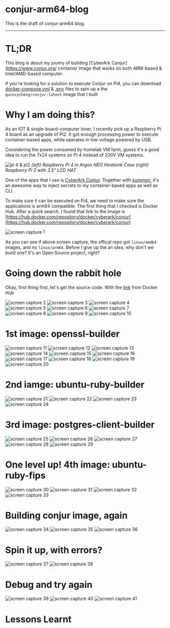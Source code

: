 # conjur-arm64-blog

This is the draft of conjur-arm64 blog.

----

# TL;DR

This blog is about my jounry of building [CyberArk Conjur](https://www.conjur.org/ container image that works on both ARM-based & Intel/AMD-based computer.

If you're looking for a solution to execute Conjur on Pi4, you can download [docker-compose.yml](docker-compose.yml) & [.env](.env) files to spin up a the `quincycheng/conjur:latest` image that I built

# Why I am doing this?

As an IOT & single-board-computer lover, I recently pick up a Raspberry Pi 4 board as an upgrade of Pi2.
It got enough processing power to execute container-based apps, while operates in low voltage powered by USB.

Considering the power consumed by homelab VM farm, guess it's a good idea to run the 7x24 systems on Pi 4 instead of 220V VM systems.

![pi 4 & pi2](./media/pi.jpg)
*(left) Raspberry Pi 4 in Argon NEO Heatsink Case (right) Raspberry Pi 2 with 3.5" LCD HAT*


One of the apps that I use is [CyberArk Conjur](https://www.conjur.org/).    Together with [summon](https://cyberark.github.io/summon/), it's an awesome way to inject secrets to my container-based apps as well as CLI.

To make sure it can be executed on Pi4, we need to make sure the applications is arm64 compatible.
The first thing that I checked is Docker Hub.
After a quick search, I found that link to the image is [https://hub.docker.com/repository/docker/cyberark/conjur](https://hub.docker.com/repository/docker/cyberark/conjur)

![screen capture 1](./media/conjur-arm64-1.png)

As you can see if above screen capture, the offical repo got `linux/amd64` images, and no `linux/arm64`.
Before I give up the an idea, why don't we build one? 
It's an Open Source project, right?   


# Going down the rabbit hole

Okay, first thing first, let's get the source code.
With the [link](https://github.com/cyberark/conjur) from Docker Hub 

![screen capture 2](./media/conjur-arm64-2.png)
![screen capture 3](./media/conjur-arm64-3.png)
![screen capture 4](./media/conjur-arm64-4.png)
![screen capture 5](./media/conjur-arm64-5.png)
![screen capture 6](./media/conjur-arm64-6.png)
![screen capture 7](./media/conjur-arm64-7.png)
![screen capture 8](./media/conjur-arm64-8.png)
![screen capture 9](./media/conjur-arm64-9.png)
![screen capture 10](./media/conjur-arm64-10.png)

# 1st image: openssl-builder

![screen capture 11](./media/conjur-arm64-11.png)
![screen capture 12](./media/conjur-arm64-12.png)
![screen capture 13](./media/conjur-arm64-13.png)
![screen capture 14](./media/conjur-arm64-14.png)
![screen capture 15](./media/conjur-arm64-15.png)
![screen capture 16](./media/conjur-arm64-16.png)
![screen capture 17](./media/conjur-arm64-17.png)
![screen capture 18](./media/conjur-arm64-18.png)
![screen capture 19](./media/conjur-arm64-19.png)
![screen capture 20](./media/conjur-arm64-20.png)

# 2nd iamge: ubuntu-ruby-builder

![screen capture 21](./media/conjur-arm64-21.png)
![screen capture 22](./media/conjur-arm64-22.png)
![screen capture 23](./media/conjur-arm64-23.png)
![screen capture 24](./media/conjur-arm64-24.png)

# 3rd image: postgres-client-builder

![screen capture 25](./media/conjur-arm64-25.png)
![screen capture 26](./media/conjur-arm64-26.png)
![screen capture 27](./media/conjur-arm64-27.png)
![screen capture 28](./media/conjur-arm64-28.png)
![screen capture 29](./media/conjur-arm64-29.png)

# One level up! 4th image: ubuntu-ruby-fips

![screen capture 30](./media/conjur-arm64-30.png)
![screen capture 31](./media/conjur-arm64-31.png)
![screen capture 32](./media/conjur-arm64-32.png)
![screen capture 33](./media/conjur-arm64-33.png)


# Building conjur image, again

![screen capture 34](./media/conjur-arm64-34.png)
![screen capture 35](./media/conjur-arm64-35.png)
![screen capture 36](./media/conjur-arm64-36.png)


# Spin it up, with errors?

![screen capture 37](./media/conjur-arm64-37.png)
![screen capture 38](./media/conjur-arm64-38.png)

# Debug and try again

![screen capture 39](./media/conjur-arm64-39.png)
![screen capture 40](./media/conjur-arm64-40.png)
![screen capture 41](./media/conjur-arm64-41.png)

# Lessons Learnt



